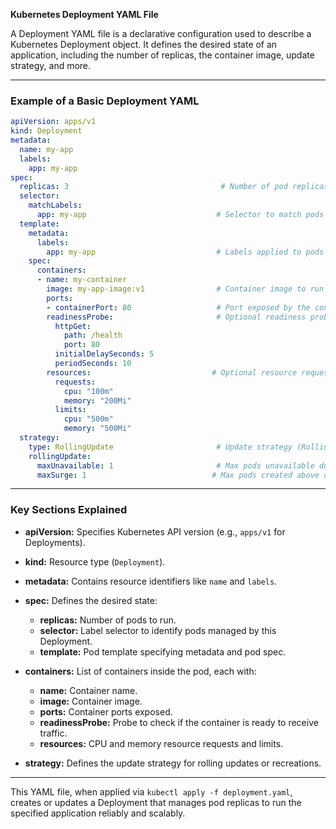 **Kubernetes Deployment YAML File**

A Deployment YAML file is a declarative configuration used to describe a Kubernetes Deployment object. It defines the desired state of an application, including the number of replicas, the container image, update strategy, and more.

---

### Example of a Basic Deployment YAML

```yaml
apiVersion: apps/v1
kind: Deployment
metadata:
  name: my-app
  labels:
    app: my-app
spec:
  replicas: 3                                  # Number of pod replicas
  selector:
    matchLabels:
      app: my-app                             # Selector to match pods managed by this Deployment
  template:
    metadata:
      labels:
        app: my-app                           # Labels applied to pods
    spec:
      containers:
      - name: my-container
        image: my-app-image:v1                # Container image to run
        ports:
        - containerPort: 80                   # Port exposed by the container
        readinessProbe:                       # Optional readiness probe
          httpGet:
            path: /health
            port: 80
          initialDelaySeconds: 5
          periodSeconds: 10
        resources:                           # Optional resource requests and limits
          requests:
            cpu: "100m"
            memory: "200Mi"
          limits:
            cpu: "500m"
            memory: "500Mi"
  strategy:
    type: RollingUpdate                       # Update strategy (RollingUpdate or Recreate)
    rollingUpdate:
      maxUnavailable: 1                       # Max pods unavailable during update
      maxSurge: 1                            # Max pods created above desired during update
```

---

### Key Sections Explained

* **apiVersion:** Specifies Kubernetes API version (e.g., `apps/v1` for Deployments).
* **kind:** Resource type (`Deployment`).
* **metadata:** Contains resource identifiers like `name` and `labels`.
* **spec:** Defines the desired state:

  * **replicas:** Number of pods to run.
  * **selector:** Label selector to identify pods managed by this Deployment.
  * **template:** Pod template specifying metadata and pod spec.
* **containers:** List of containers inside the pod, each with:

  * **name:** Container name.
  * **image:** Container image.
  * **ports:** Container ports exposed.
  * **readinessProbe:** Probe to check if the container is ready to receive traffic.
  * **resources:** CPU and memory resource requests and limits.
* **strategy:** Defines the update strategy for rolling updates or recreations.

---

This YAML file, when applied via `kubectl apply -f deployment.yaml`, creates or updates a Deployment that manages pod replicas to run the specified application reliably and scalably.
